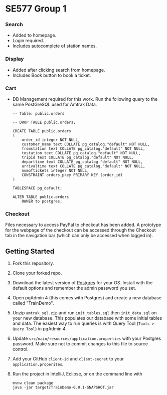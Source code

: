   
# SE577 Group 1
### Search 

 - Added to homepage. 
 - Login required. 
 - Includes autocomplete of station names.

### Display 

 - Added after clicking search from homepage.
 - Includes Book button to book a ticket.

### Cart

 - DB Management required for this work. Run the following query to the same PostGreSQL used for Amtrak Data.

    ```
    -- Table: public.orders

	-- DROP TABLE public.orders;

	CREATE TABLE public.orders
	(
	    order_id integer NOT NULL,
	    customer_name text COLLATE pg_catalog."default" NOT NULL,
	    fromstation text COLLATE pg_catalog."default" NOT NULL,
	    tostation text COLLATE pg_catalog."default" NOT NULL,
	    tripid text COLLATE pg_catalog."default" NOT NULL,
	    departtime text COLLATE pg_catalog."default" NOT NULL,
	    arrivaltime text COLLATE pg_catalog."default" NOT NULL,
	    numoftickets integer NOT NULL,
	    CONSTRAINT orders_pkey PRIMARY KEY (order_id)
	)

	TABLESPACE pg_default;

	ALTER TABLE public.orders
	    OWNER to postgres;
    ```

### Checkout 
Files necessary to access PayPal to checkout has been added. A prototype for the webpage of the checkout can be accessed through the Checkout tab in the navigation bar (which can only be accessed when logged in). 


## Getting Started

1. Fork this repository.

2. Clone your forked repo.

3. Download the latest version of [Postgres](https://www.postgresql.org/download/) for your OS. Install with the default options and remember the admin password you set.

4. Open pgAdmin 4 (this comes with Postgres) and create a new database called "TrainDemo".

5. Unzip `amtrak_sql.zip` and run `init_tables.sql` then `init_data.sql` on your new database. This populates our database with some initial tables and data. The easiest way to run queries is with Query Tool (`Tools > Query Tool`) in pgAdmin 4.

6. Update `src/main/resources/application.properties` with your Postgres password. Make sure not to commit changes to this file to source control.

7. Add your GitHub `client-id` and `client-secret` to your `application.properites`.

8. Run the project in IntelliJ, Eclipse, or on the command line with
    ```
    mvnw clean package
    java -jar target/TrainDemo-0.0.1-SNAPSHOT.jar
    ```
